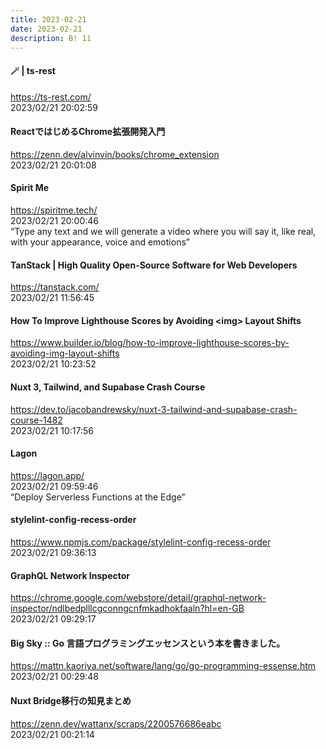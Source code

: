 ```yaml
---
title: 2023-02-21
date: 2023-02-21
description: B! 11
---
```


#### 🪄 | ts-rest
https://ts-rest.com/<br>
2023/02/21 20:02:59<br>


#### ReactではじめるChrome拡張開発入門
https://zenn.dev/alvinvin/books/chrome_extension<br>
2023/02/21 20:01:08<br>


#### Spirit Me
https://spiritme.tech/<br>
2023/02/21 20:00:46<br>
“Type any text and we will generate a video where you will say it, like real, with your appearance, voice and emotions”


#### TanStack | High Quality Open-Source Software for Web Developers
https://tanstack.com/<br>
2023/02/21 11:56:45<br>


#### How To Improve Lighthouse Scores by Avoiding &lt;img&gt; Layout Shifts
https://www.builder.io/blog/how-to-improve-lighthouse-scores-by-avoiding-img-layout-shifts<br>
2023/02/21 10:23:52<br>


#### Nuxt 3, Tailwind, and Supabase Crash Course
https://dev.to/jacobandrewsky/nuxt-3-tailwind-and-supabase-crash-course-1482<br>
2023/02/21 10:17:56<br>


#### Lagon
https://lagon.app/<br>
2023/02/21 09:59:46<br>
“Deploy Serverless Functions at the Edge”


#### stylelint-config-recess-order
https://www.npmjs.com/package/stylelint-config-recess-order<br>
2023/02/21 09:36:13<br>


#### GraphQL Network Inspector
https://chrome.google.com/webstore/detail/graphql-network-inspector/ndlbedplllcgconngcnfmkadhokfaaln?hl=en-GB<br>
2023/02/21 09:29:17<br>


#### Big Sky :: Go 言語プログラミングエッセンスという本を書きました。
https://mattn.kaoriya.net/software/lang/go/go-programming-essense.htm<br>
2023/02/21 00:29:48<br>


#### Nuxt Bridge移行の知見まとめ
https://zenn.dev/wattanx/scraps/2200576686eabc<br>
2023/02/21 00:21:14<br>


